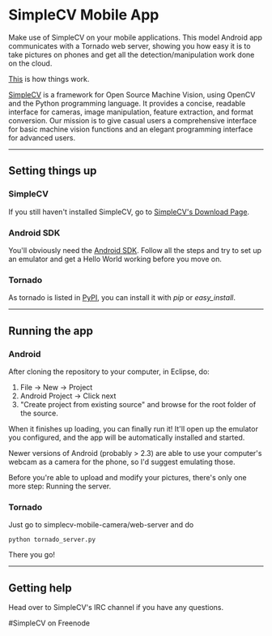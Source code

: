 SimpleCV Mobile App
======================

Make use of SimpleCV on your mobile applications. This model Android app communicates with a Tornado web server, showing you how easy it is to take pictures on phones and get all the detection/manipulation work done on the cloud.

[This](<http://i.imgur.com/bWSFS.png>) is how things work.

[SimpleCV](<http://simplecv.org>) is a framework for Open Source Machine Vision, using OpenCV and the Python programming language.
It provides a concise, readable interface for cameras, image manipulation, feature extraction, and format conversion.  Our mission is to give casual users a comprehensive interface for basic machine vision functions and an elegant programming interface for advanced users.

---------------------------
## Setting things up

### SimpleCV

If you still haven't installed SimpleCV, go to [SimpleCV's Download Page](<http://simplecv.org/download/index.html>).

### Android SDK

You'll obviously need the [Android SDK](<http://developer.android.com/sdk/installing/index.html>). Follow all the steps and try to set up an emulator and get a Hello World working before you move on.

### Tornado

As tornado is listed in [PyPI](<http://pypi.python.org/pypi/tornado>), you can install it with *pip* or *easy_install*. 

---------------------------
## Running the app

### Android

After cloning the repository to your computer, in Eclipse, do:

1. File -> New -> Project
2. Android Project -> Click next
3. "Create project from existing source" and browse for the root folder of the source.

When it finishes up loading, you can finally run it! It'll open up the emulator you configured, and the app will be automatically installed and started. 

Newer versions of Android (probably > 2.3) are able to use your computer's webcam as a camera for the phone, so I'd suggest emulating those. 

Before you're able to upload and modify your pictures, there's only one more step: Running the server.

### Tornado

Just go to simplecv-mobile-camera/web-server and do

    python tornado_server.py


There you go!

---------------------------
## Getting help

Head over to SimpleCV's IRC channel if you have any questions.

\#SimpleCV on Freenode
